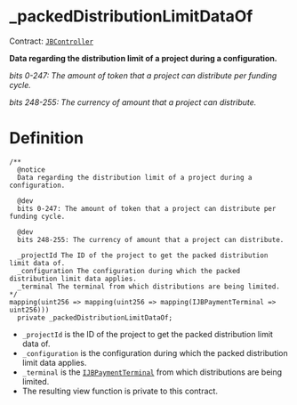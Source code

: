 # _packedDistributionLimitDataOf

Contract: [`JBController`](/protocol/api/contracts/or-controllers/jbcontroller/README.md)​‌

**Data regarding the distribution limit of a project during a configuration.**

_bits 0-247: The amount of token that a project can distribute per funding cycle._

_bits 248-255: The currency of amount that a project can distribute._

# Definition

```solidity
/**
  @notice
  Data regarding the distribution limit of a project during a configuration.

  @dev
  bits 0-247: The amount of token that a project can distribute per funding cycle.

  @dev
  bits 248-255: The currency of amount that a project can distribute.

  _projectId The ID of the project to get the packed distribution limit data of.
  _configuration The configuration during which the packed distribution limit data applies.
  _terminal The terminal from which distributions are being limited.
*/
mapping(uint256 => mapping(uint256 => mapping(IJBPaymentTerminal => uint256)))
  private _packedDistributionLimitDataOf;
```

* `_projectId` is the ID of the project to get the packed distribution limit data of.
* `_configuration` is the configuration during which the packed distribution limit data applies.
* `_terminal` is the [`IJBPaymentTerminal`](/protocol/api/interfaces/ijbpaymentterminal.md) from which distributions are being limited.
* The resulting view function is private to this contract.
